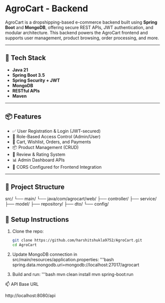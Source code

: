# AgroCart - Backend

AgroCart is a dropshipping-based e-commerce backend built using **Spring Boot** and **MongoDB**, offering secure REST APIs, JWT authentication, and modular architecture. This backend powers the AgroCart frontend and supports user management, product browsing, order processing, and more.

---

## 🚀 Tech Stack

- **Java 21**
- **Spring Boot 3.5**
- **Spring Security + JWT**
- **MongoDB**
- **RESTful APIs**
- **Maven**

---

## 📦 Features

- ✅ User Registration & Login (JWT-secured)
- 🔐 Role-Based Access Control (Admin/User)
- 🛒 Cart, Wishlist, Orders, and Payments
- 📦 Product Management (CRUD)
- 💬 Review & Rating System
- 📊 Admin Dashboard APIs
- 🧩 CORS Configured for Frontend Integration

---

## 📁 Project Structure

src/
└── main/
└── java/com/agrocart/web/
├── controller/
├── service/
├── model/
├── repository/
├── dto/
└── config/

## 🔧 Setup Instructions

1. Clone the repo:
   ```bash
   git clone https://github.com/harshitshukla9752/AgroCart.git
   cd AgroCart
   
2. Update MongoDB connection in src/main/resources/application.properties:
   '''bash
   spring.data.mongodb.uri=mongodb://localhost:27017/agrocart
   
3. Build and run:
   '''bash
   mvn clean install
   mvn spring-boot:run

📫 API Base URL

http://localhost:8080/api


